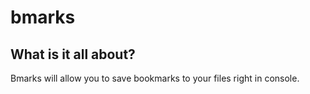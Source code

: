 # bmarks
## What is it all about?
Bmarks will allow you to save bookmarks to your files right in console.
